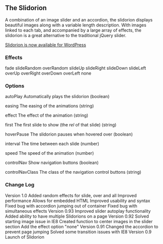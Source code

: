 ## The Slidorion

A combination of an image slider and an accordion, the slidorion displays beautiful images along with a variable length description. With images linked to each tab, and accompanied by a large array of effects, the slidorion is a great alternative to the traditional jQuery slider.

<a href="http://wordpress.org/extend/plugins/slidorion/">Slidorion is now available for WordPress</a>



### Effects

fade
slideRandom
overRandom
slideUp
slideRight
slideDown
slideLeft
overUp
overRight
overDown
overLeft
none


### Options

autoPlay
Automatically plays the slidorion (boolean)

easing
The easing of the animations (string)

effect
The effect of the animation (string)

first
The first slide to show (the <em>rel</em> of that slide) (string)

hoverPause
The slidorion pauses when hovered over  (boolean)

interval
The time between each slide (number)

speed
The speed of the animation (number)

controlNav
Show navigation buttons (boolean)

controlNavClass
The class of the navigation control buttons (string)



### Change Log

Version 1.0
	Added random effects for slide, over and all
	Improved performance
	Allows for embedded HTML
	Improved usability and syntax
	Fixed bug with accordion jumping out of container
	Fixed bug with simultaneous effects
Version 0.93
	Improved slider autoplay functionality
	Added ability to have multiple Slidorions on a page
Version 0.92
	Solved starting image issue in IE8
	Created function to center images in the slider section
	Add the effect option "none"
Version 0.91
	Changed the accordion to prevent page jumping
	Solved some transition issues with IE8
Version 0.9
	Launch of Slidorion